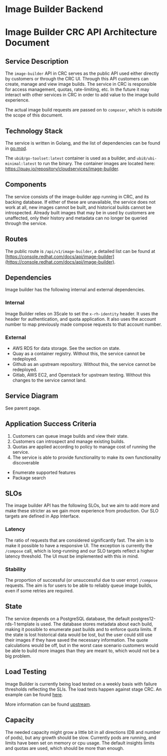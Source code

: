 # Image Builder Backend
# Image Builder CRC API Architecture Document

## Service Description
The `image-builder` API in CRC serves as the public API used either directly by customers or through the
CRC UI. Through this API customers can create, manage and view image builds. The service in CRC is
responsible for access management, quotas, rate-limiting, etc. In the future it may interact with other
services in CRC in order to add value to the image build experience.

The actual image build requests are passed on to `composer`, which is outside the scope of this document.

## Technology Stack
The service is written in Golang, and the list of dependencies can be found in
[go.mod](https://github.com/osbuild/image-builder/blob/main/go.mod).

The `ubi8/go-toolset:latest` container is used as a builder, and `ubi8/ubi-minimal:latest` to run the
binary. The container images are located here: https://quay.io/repository/cloudservices/image-builder.

## Components
The service consists of the image-builder app running in CRC, and its backing database. If either of
these are unavailable, the service does not work at all, new images cannot be built, and historical
builds cannot be introspected. Already built images that may be in used by customers are unaffected,
only their history and metadata can no longer be queried through the service.

## Routes
The public route is `/api/v1/image-builder`, a detailed list can be found at
[https://console.redhat.com/docs/api/image-builder](https://console.redhat.com/docs/api/image-builder).

## Dependencies
Image builder has the following internal and external dependencies.

### Internal
Image Builder relies on 3Scale to set the `x-rh-identity` header. It uses the header for authentication,
and quota application. It also uses the account number to map previously made compose requests to that
account number.

### External
 - AWS RDS for data storage. See the section on state.
 - Quay as a container registry. Without this, the service cannot be redeployed.
 - Github as an upstream repository. Without this, the service cannot be redeployed.
 - Gitlab, AWS EC2, and Openstack for upstream testing. Without this changes to the service cannot land.


## Service Diagram
See parent page.

## Application Success Criteria
1. Customers can queue image builds and view their state.
2. Customers can introspect and manage existing builds.
3. Quotas are applied according to policy to manage cost of running the service.
4. The service is able to provide functionality to make its own functionality discoverable
 - Enumerate supported features
 - Package search

## SLOs

The image builder API has the following SLOs, but we aim to add more and make these stricter as we
gain more experience from production. Our SLO targets are defined in App Interface.

### Latency

The ratio of requests that are considered significantly fast. The aim is to make it possible
to have a responsive UI. The exception is currently the `/compose` call, which is long-running and
our SLO targets reflect a higher latency threshold. The UI must be implemented with this 
in mind.

### Stability

The proportion of successful (or unsuccessful due to user error) `/compose` requests. The aim is for users
to be able to reliably queue image builds, even if some retries are required.

## State
The service depends on a PostgreSQL database, the default postgres12-rds-1 template is used. The
database stores metadata about each build, making it possible to enumerate past builds and to enforce
quota limits. If the state is lost historical data would be lost, but the user could still use their
images if they have saved the necessary information. The quote calculations would be off, but in the
worst case scenario customers would be able to build more images than they are meant to, which would
not be a big problem.

## Load Testing
Image Builder is currently being load tested on a weekly basis with failure thresholds reflecting the
SLIs. The load tests happen against stage CRC. An example can be found
[here](https://gitlab.com/osbuild/ci/image-builder/-/jobs/1541382293).

More information can be found [upstream](https://github.com/osbuild/image-builder/blob/main/test/README.md).

## Capacity
The needed capacity might grow a little bit in all directions (DB and number of pods), but any growth should
be slow. Currently  pods are running, and limits have been set on memory or cpu usage. The default insights
limits and quotas are used, which should be more than enough.

